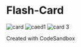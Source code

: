 # Flash-Card
![card](https://github.com/faizanwaniiQuasar/Flash-Card/assets/129840881/b725be70-7ec6-4d0e-bfe7-144b4a01475d)
![caed1](https://github.com/faizanwaniiQuasar/Flash-Card/assets/129840881/31fded92-c6cc-4585-b278-0ff47e3ab801)
![card 3](https://github.com/faizanwaniiQuasar/Flash-Card/assets/129840881/b0a58793-381d-49eb-bf2d-ba5aa781c8b2)

Created with CodeSandbox
